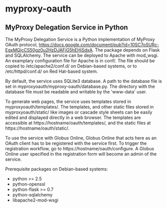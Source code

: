 myproxy-oauth
=============

MyProxy Delegation Service in Python
------------------------------------

The MyProxy Delegation Service is a Python implementation of MyProxy OAuth
protocol, https://docs.google.com/document/pub?id=10SC7oSURc-EgxMQjcCS50gz0u2HzDJAFiG5hEHiSdxA.
The package depends on Flask and SQLAlchemy. The service can be deployed to
Apache with mod_wsgi. An examplary configuration file for Apache is in conf/.
The file should be copied to /etc/apache2/conf.d/ on Debian-based systems, or
to /etc/httpd/conf.d/ on Red Hat-based system.

By default, the service uses SQLite3 database. A path to the database file is set
in myproxyoauth/myproxy-oauth/database.py. The directory with the database file must be
readable and writable by the 'www-data' user.

To generate web pages, the service uses templates stored in
myproxyoauth/templates/. The templates, and other static files stored in
myproxyoauth/static/ like images or cascade style sheets can be easily edited
and displayed directly in a web browser. The templates are accessible at
https://hostname/oauth/templates/, and the static files at https://hostname/oauth/static/.

To use the service with Globus Online, Globus Online that acts here as an OAuth
client has to be registered with the service first. To trigger the registration
workflow, go to https://hostname/oauth/configure. A Globus Online user
specified in the registration form will become an admin of the service.

Prerequisite packages on Debian-based systems:

* python >= 2.5
* python-openssl
* python-flask >= 0.7
* python-sqlalchemy
* libapache2-mod-wsgi

